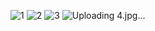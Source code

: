 ![1](https://github.com/user-attachments/assets/15418ea7-fcd2-4733-a02d-80e4453695f7)
![2](https://github.com/user-attachments/assets/d01462eb-b386-4809-8373-3b8694575d24)
![3](https://github.com/user-attachments/assets/30c1817e-2c32-4052-82e7-3dc1b79a1d51)
![Uploading 4.jpg…]()

